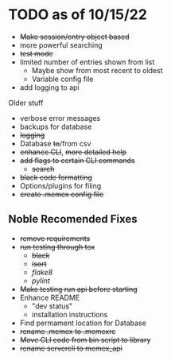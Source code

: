 # TODO as of 10/15/22
- ~~Make session/entry object based~~
- more powerful searching
- ~~test mode~~ 
- limited number of entries shown from list
    - Maybe show from most recent to oldest
    - Variable config file
- add logging to api 


Older stuff
- verbose error messages
- backups for database
- ~~logging~~
- Database ~~to~~/from csv
- ~~enhance CLI~~, ~~more detailed help~~
- ~~add flags to certain CLI commands~~
    - ~~search~~
- ~~black code formatting~~
- Options/plugins for filing
- ~~create .memex config file~~

## Noble Recomended Fixes
- ~~remove requirements~~
- ~~run testing through tox~~
    - ~~black~~
    - ~~isort~~
    - *flake8*
    - *pylint*
- ~~Make testing run api before starting~~
- Enhance README
    - "dev status"
    - installation instructions
- Find permament location for Database
- ~~rename .memex to .memexrc~~
- ~~Move CLI code from bin script to library~~
- ~~rename servercli to memex_api~~
